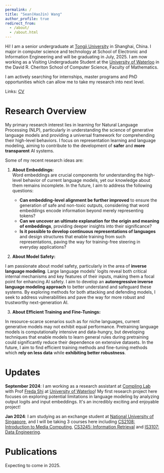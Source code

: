 ```yaml
---
permalink: /
title: "Sean(HaoJin) Wang"
author_profile: true
redirect_from: 
  - /about/
  - /about.html
---
```


Hi! I am a senior undergraduate at [Tongji University](https://en.tongji.edu.cn/) in Shanghai, China. I major in computer science and technology at School of Electronic and Information Engineering and will be graduating in July, 2025. I am now working as a Visiting Undergraduate Student at the [University of Waterloo](https://uwaterloo.ca/) in the David R. Cheriton School of Computer Science, Faculty of Mathematics.

I am actively searching for internships, master programs and PhD opportunities which can allow me to take my research into next level.

Links: [CV](../assets/Sean.pdf)


Research Overview
======
My primary research interest lies in learning for Natural Language Processing (NLP), particularly in understanding the science of generative language models and providing a universal framework for comprehending their high-level behaviors. I focus on representation learning and language modeling, aiming to contribute to the development of **safer** and **more transparent** AI systems.

Some of my recent research ideas are:

1. **About Embeddings:**  
Word embeddings are crucial components for understanding the high-level behavior of current language models, yet our knowledge about them remains incomplete. In the future, I aim to address the following questions:  

   - **Can embedding-level alignment be further improved** to ensure the generation of safe and non-toxic outputs, considering that word embeddings encode information beyond merely representing tokens?  
   - **Can we uncover an ultimate explanation for the origin and meaning of embeddings**, providing deeper insights into their significance?  
   - **Is it possible to develop continuous representations of languages** and design structures that enable training from such representations, paving the way for training-free steering in everyday applications?  

2. **About Model Safety:**

I am passionate about model safety, particularly in the area of **inverse language modeling**. Large language models' logits reveal both critical internal mechanisms and key features of their inputs, making them a focal point for enhancing AI safety. I aim to develop an **autoregressive inverse language modeling approach** to better understand and safeguard these systems. By exploring methods for both attacking and defending models, I seek to address vulnerabilities and pave the way for more robust and trustworthy next-generation AI.

3. **About Efficient Training and Fine-Tunings:**

In resource-scarce scenarios such as for niche languages, current generative models may not exhibit equal performance. Pretraining language models is computationally intensive and data-hungry, but developing techniques that enable models to learn general rules during pretraining could significantly reduce their dependence on extensive datasets. In the future, I aim to find efficient training methods and fine-tuning methods which **rely on less data** while **exhibiting better robustness**. 

Updates
======
**September 2024**: I am working as a research assistant at [Compling Lab](https://compling-wat.com/) with Prof [Freda Shi](https://home.ttic.edu/~freda/) at [University of Waterloo](https://uwaterloo.ca/)! My first research project here focuses on exploring potential limitations in language modeling by analyzing output logits and input embeddings. It's an incredibly exciting and enjoyable project!

**Jan 2024**: I am studying as an exchange student at [National University of Singapore](https://nus.edu.sg/), and I will be taking 3 courses here including [CS2108: Introduction to Media Computing](https://nusmods.com/courses/CS2108/introduction-to-media-computing), [CS3245: Information Retrieval](https://nusmods.com/courses/CS3245/information-retrieval) and [IS3107: Data Engineering](https://nusmods.com/courses/IS3107/data-engineering).

Publications
======
Expecting to come in 2025.
